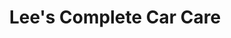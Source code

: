 ---
title: "Lee's Complete Car Care"
url: /baton-rouge/lees-complete-car-care/
shop: Autowerkstatt
---